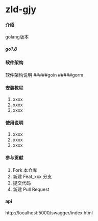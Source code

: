 # zld-gjy

#### 介绍
golang版本

##### go1.8

#### 软件架构
软件架构说明
#####goin 
#####gorm

#### 安装教程

1.  xxxx
2.  xxxx
3.  xxxx

#### 使用说明

1.  xxxx
2.  xxxx
3.  xxxx

#### 参与贡献

1.  Fork 本仓库
2.  新建 Feat_xxx 分支
3.  提交代码
4.  新建 Pull Request


#### api

http://localhost:5000/swagger/index.html
